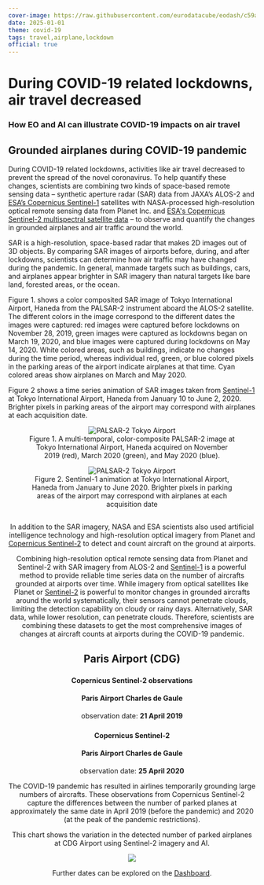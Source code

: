 ```yaml
---
cover-image: https://raw.githubusercontent.com/eurodatacube/eodash/c59adc7d580c6ced1f85a44c5bdd18bf94b3c9ee/app/public/data/trilateral/Esa_Nasa_jaxa_covid19_cover_V3.jpg
date: 2025-01-01
theme: covid-19
tags: travel,airplane,lockdown
official: true
---
```


#  During COVID-19 related lockdowns, air travel decreased<!--{ as="img" mode="hero" src="https://raw.githubusercontent.com/eurodatacube/eodash/c59adc7d580c6ced1f85a44c5bdd18bf94b3c9ee/app/public/data/trilateral/Esa_Nasa_jaxa_covid19_cover_V3.jpg" }-->
### How EO and AI can illustrate COVID-19 impacts on air travel<!--{ style="font-size:1.5rem;opacity:0.7;margin-top:1rem;" }-->

## Grounded airplanes during COVID-19 pandemic

During COVID-19 related lockdowns, activities like air travel decreased to prevent the spread of the novel coronavirus. To help quantify these changes, scientists are combining two kinds of space-based remote sensing data – synthetic aperture radar (SAR) data from JAXA’s ALOS-2 and [ESA’s Copernicus Sentinel-1](https://sentinel.esa.int/web/sentinel/missions/sentinel-1) satellites with NASA-processed high-resolution optical remote sensing data from Planet Inc. and [ESA's Copernicus Sentinel-2 multispectral satellite data](https://sentinel.esa.int/web/sentinel/missions/sentinel-2) – to observe and quantify the changes in grounded airplanes and air traffic around the world.

SAR is a high-resolution, space-based radar that makes 2D images out of 3D objects. By comparing SAR images of airports before, during, and after lockdowns, scientists can determine how air traffic may have changed during the pandemic. In general, manmade targets such as buildings, cars, and airplanes appear brighter in SAR imagery than natural targets like bare land, forested areas, or the ocean.

Figure 1. shows a color composited SAR image of Tokyo International Airport, Haneda from the PALSAR-2 instrument aboard the ALOS-2 satellite. The different colors in the image correspond to the different dates the images were captured: red images were captured before lockdowns on November 28, 2019, green images were captured as lockdowns began on March 19, 2020, and blue images were captured during lockdowns on May 14, 2020. White colored areas, such as buildings, indicate no changes during the time period, whereas individual red, green, or blue colored pixels in the parking areas of the airport indicate airplanes at that time. Cyan colored areas show airplanes on March and May 2020.

Figure 2 shows a time series animation of SAR images taken from [Sentinel-1](https://sentinel.esa.int/web/sentinel/missions/sentinel-1) at Tokyo International Airport, Haneda from January 10 to June 2, 2020. Brighter pixels in parking areas of the airport may correspond with airplanes at each acquisition date.

<center>
<figure>
  <img src="https://raw.githubusercontent.com/eurodatacube/eodash/c59adc7d580c6ced1f85a44c5bdd18bf94b3c9ee/app/public/data/trilateral/JP01-E8_Fig1.png" alt="PALSAR-2 Tokyo Airport">
  <figcaption>Figure 1. A multi-temporal, color-composite PALSAR-2 image at Tokyo International Airport, Haneda acquired on November 2019 (red), March 2020 (green), and May 2020 (blue).</figcaption>
</figure>

<center>
<figure>
  <img src="https://raw.githubusercontent.com/eurodatacube/eodash/c59adc7d580c6ced1f85a44c5bdd18bf94b3c9ee/app/public/data/trilateral/JP01-E13b_Animation.gif" alt="PALSAR-2 Tokyo Airport">
  <figcaption>Figure 2. Sentinel-1 animation at Tokyo International Airport, Haneda from January to June 2020. Brighter pixels in parking areas of the airport may correspond with airplanes at each acquisition date</figcaption>
</figure>
</center>
	
## 

In addition to the SAR imagery, NASA and ESA scientists also used artificial intelligence technology and high-resolution optical imagery from Planet and [Copernicus Sentinel-2](https://sentinel.esa.int/web/sentinel/missions/sentinel-2) to detect and count aircraft on the ground at airports.

Combining high-resolution optical remote sensing data from Planet and Sentinel-2 with SAR imagery from ALOS-2 and [Sentinel-1](https://sentinel.esa.int/web/sentinel/missions/sentinel-1) is a powerful method to provide reliable time series data on the number of aircrafts grounded at airports over time. While imagery from optical satellites like Planet or [Sentinel-2](https://sentinel.esa.int/web/sentinel/missions/sentinel-2) is powerful to monitor changes in grounded aircrafts around the world systematically, their sensors cannot penetrate clouds, limiting the detection capability on cloudy or rainy days. Alternatively, SAR data, while lower resolution, can penetrate clouds. Therefore, scientists are combining these datasets to get the most comprehensive images of changes at aircraft counts at airports during the COVID-19 pandemic.

## Paris Airport (CDG) <!--{ as="eox-map" mode="tour" }-->
### <!--{ layers='[{"type":"Group","properties":{"id":"AnalysisGroup","title":"Data Layers"},"layers":[{"type":"Tile","properties":{"id":"FR8;:;2019-04-21T11:11:06;:;E13b_parked_airplanes;:;EPSG:3857","title":"E13b_parked_airplanes"},"source":{"type":"TileWMS","url":"https://services.sentinel-hub.com/ogc/wms/0635c213-17a1-48ee-aef7-9d1731695a54","projection":"EPSG:4326","tileGrid":{"tileSize":[512,512]},"params":{"LAYERS":["SENTINEL-2-L2A-TRUE-COLOR"],"TILED":true,"TIME":"2019-04-21T11:11:06/2019-04-21T23:11:05"}}}]},{"type":"Group","properties":{"id":"BaseLayersGroup","title":"Base Layers"},"layers":[{"type":"Tile","properties":{"id":"osm","title":"Background"},"source":{"type":"OSM"}}]}]' zoom="14.292591536229368" center=[2.57512311456145,49.00363044105609] projection="" animationOptions={duration:500}}-->
#### Copernicus Sentinel-2 observations 
#### Paris Airport Charles de Gaule

observation date: **21 April 2019**

### <!--{ layers='[{"type":"Group","properties":{"id":"AnalysisGroup","title":"Data Layers"},"layers":[{"type":"Tile","properties":{"id":"FR8;:;2020-04-25T10:57:23;:;E13b_parked_airplanes;:;EPSG:3857","title":"E13b_parked_airplanes"},"source":{"type":"TileWMS","url":"https://services.sentinel-hub.com/ogc/wms/0635c213-17a1-48ee-aef7-9d1731695a54","projection":"EPSG:4326","tileGrid":{"tileSize":[512,512]},"params":{"LAYERS":["SENTINEL-2-L2A-TRUE-COLOR"],"TILED":true,"TIME":"2020-04-25T10:57:23/2020-04-25T22:57:22"}}}]},{"type":"Group","properties":{"id":"BaseLayersGroup","title":"Base Layers"},"layers":[{"type":"Tile","properties":{"id":"osm","title":"Background"},"source":{"type":"OSM"}}]}]' zoom="14.292591536229368" center=[2.57512311456145,49.00363044105609] projection="" animationOptions={duration:500}}-->
#### Copernicus Sentinel-2
#### Paris Airport Charles de Gaule

observation date: **25 April 2020**

The COVID-19 pandemic has resulted in airlines temporarily grounding large numbers of aircrafts. These observations from Copernicus Sentinel-2 capture the differences between the number of parked planes at approximately the same date in April 2019 (before the pandemic) and 2020 (at the peak of the pandemic restrictions). 

This chart shows the variation in the detected number of parked airplanes at CDG Airport using Sentinel-2 imagery and AI.
	
![](https://raw.githubusercontent.com/aapopescu/eodashboard-narratives/aapopescu/corrections-stories-before-lps/assets/aapopescu/CDG-parked-planes-1750505646482.png)

Further dates can be explored on the [Dashboard](https://eodashboard.org/explore/?x=2.5751&y=49.0036&z=14.2926&datetime=2020-04-25&template=expert&indicator=E13b&poi=FR8).

